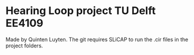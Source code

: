 # Hearing Loop project TU Delft EE4109 
Made by Quinten Luyten. The git requires SLiCAP to run the .cir files in the project folders.
